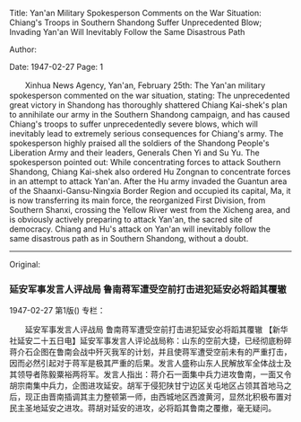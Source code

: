 Title: Yan'an Military Spokesperson Comments on the War Situation: Chiang's Troops in Southern Shandong Suffer Unprecedented Blow; Invading Yan'an Will Inevitably Follow the Same Disastrous Path

Author:

Date: 1947-02-27
Page: 1

　　Xinhua News Agency, Yan'an, February 25th: The Yan'an military spokesperson commented on the war situation, stating: The unprecedented great victory in Shandong has thoroughly shattered Chiang Kai-shek's plan to annihilate our army in the Southern Shandong campaign, and has caused Chiang's troops to suffer unprecedentedly severe blows, which will inevitably lead to extremely serious consequences for Chiang's army. The spokesperson highly praised all the soldiers of the Shandong People's Liberation Army and their leaders, Generals Chen Yi and Su Yu. The spokesperson pointed out: While concentrating forces to attack Southern Shandong, Chiang Kai-shek also ordered Hu Zongnan to concentrate forces in an attempt to attack Yan'an. After the Hu army invaded the Guantun area of the Shaanxi-Gansu-Ningxia Border Region and occupied its capital, Ma, it is now transferring its main force, the reorganized First Division, from Southern Shanxi, crossing the Yellow River west from the Xicheng area, and is obviously actively preparing to attack Yan'an, the sacred site of democracy. Chiang and Hu's attack on Yan'an will inevitably follow the same disastrous path as in Southern Shandong, without a doubt.



<hr /> 

Original: 


### 延安军事发言人评战局  鲁南蒋军遭受空前打击进犯延安必将蹈其覆辙

1947-02-27
第1版()
专栏：

　　延安军事发言人评战局
    鲁南蒋军遭受空前打击进犯延安必将蹈其覆辙
    【新华社延安二十五日电】延安军事发言人评论战局称：山东的空前大捷，已经彻底粉碎蒋介石企图在鲁南会战中歼灭我军的计划，并且使蒋军遭受空前未有的严重打击，因而必然引起对于蒋军是极其严重的后果。发言人盛称山东人民解放军全体战士及其领导者陈毅粟裕两将军。发言人指出：蒋介石一面集中兵力进攻鲁南，一面又令胡宗南集中兵力，企图进攻延安。胡军于侵犯陕甘宁边区关屯地区占领其首地马之后，现正由晋南插调其主力整顿第一师，由西城地区西渡黄河，显然北积极布置对民主圣地延安之进攻。蒋胡对延安的进攻，必将蹈其鲁南之覆撤，毫无疑问。

